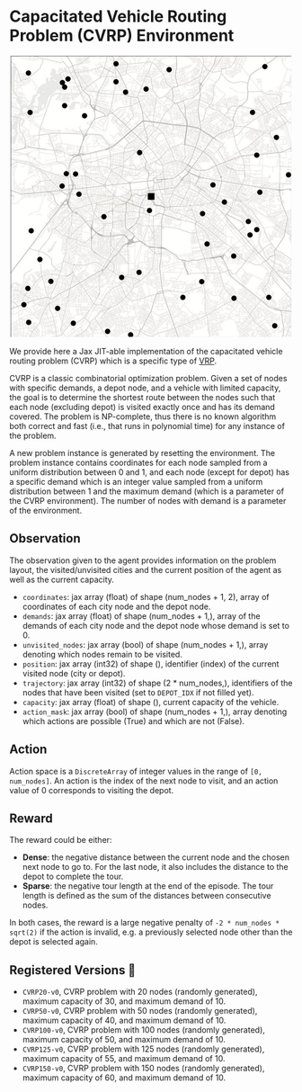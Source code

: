 # Capacitated Vehicle Routing Problem (CVRP) Environment

<p align="center">
        <img src="../env_anim/cvrp.gif" width="500"/>
</p>

We provide here a Jax JIT-able implementation of the capacitated vehicle routing problem
(CVRP) which is a specific type of [VRP](https://en.wikipedia.org/wiki/Vehicle_routing_problem).


CVRP is a classic combinatorial optimization problem. Given a set of nodes with specific demands,
a depot node, and a vehicle with limited capacity, the goal is to determine the shortest route
between the nodes such that each node (excluding depot) is visited exactly once and has its demand
covered. The problem is NP-complete, thus there is no known algorithm both correct and fast
(i.e., that runs in polynomial time) for any instance of the problem.

A new problem instance is generated by resetting the environment. The problem instance contains
coordinates for each node sampled from a uniform distribution between 0 and 1, and each node
(except for depot) has a specific demand which is an integer value sampled from a uniform
distribution between 1 and the maximum demand (which is a parameter of the CVRP environment).
The number of nodes with demand is a parameter of the environment.


## Observation
The observation given to the agent provides information on the problem layout, the visited/unvisited
cities and the current position of the agent as well as the current capacity.
- `coordinates`: jax array (float) of shape (num_nodes + 1, 2), array of coordinates of each city
node and the depot node.
- `demands`: jax array (float) of shape (num_nodes + 1,), array of the demands of each city node
and the depot node whose demand is set to 0.
- `unvisited_nodes`: jax array (bool) of shape (num_nodes + 1,), array denoting which nodes
remain to be visited.
- `position`: jax array (int32) of shape (), identifier (index) of the current visited node (city
or depot).
- `trajectory`: jax array (int32) of shape (2 * num_nodes,), identifiers of the nodes that have
been visited (set to `DEPOT_IDX` if not filled yet).
- `capacity`: jax array (float) of shape (), current capacity of the vehicle.
- `action_mask`: jax array (bool) of shape (num_nodes + 1,), array denoting which actions are
possible (True) and which are not (False).


## Action
Action space is a `DiscreteArray` of integer values in the range of `[0, num_nodes]`. An action
is the index of the next node to visit, and an action value of 0 corresponds to visiting the depot.


## Reward
The reward could be either:
- **Dense**: the negative distance between the current node and the chosen next node to go to.
    For the last node, it also includes the distance to the depot to complete the tour.
- **Sparse**: the negative tour length at the end of the episode. The tour length is defined
    as the sum of the distances between consecutive nodes.

In both cases, the reward is a large negative penalty of `-2 * num_nodes * sqrt(2)` if the
action is invalid, e.g. a previously selected node other than the depot is selected again.


## Registered Versions 📖
- `CVRP20-v0`, CVRP problem with 20 nodes (randomly generated), maximum capacity of 30, and maximum demand of 10.
- `CVRP50-v0`, CVRP problem with 50 nodes (randomly generated), maximum capacity of 40, and maximum demand of 10.
- `CVRP100-v0`, CVRP problem with 100 nodes (randomly generated), maximum capacity of 50, and maximum demand of 10.
- `CVRP125-v0`, CVRP problem with 125 nodes (randomly generated), maximum capacity of 55, and maximum demand of 10.
- `CVRP150-v0`, CVRP problem with 150 nodes (randomly generated), maximum capacity of 60, and maximum demand of 10.
